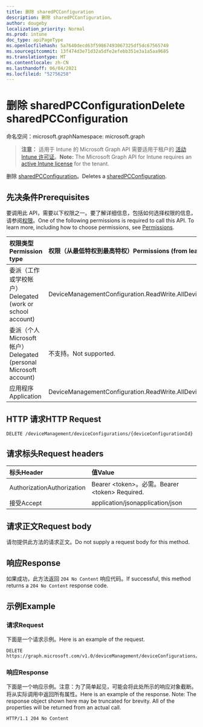 ```yaml
---
title: 删除 sharedPCConfiguration
description: 删除 sharedPCConfiguration。
author: dougeby
localization_priority: Normal
ms.prod: intune
doc_type: apiPageType
ms.openlocfilehash: 5a7640decd63f59867493067325df5dc67565749
ms.sourcegitcommit: 13f474d3e71d32a5dfe2efebb351e3a1a5aa9685
ms.translationtype: MT
ms.contentlocale: zh-CN
ms.lasthandoff: 06/04/2021
ms.locfileid: "52756258"
---
```

# <a name="delete-sharedpcconfiguration"></a><span data-ttu-id="d277c-103">删除 sharedPCConfiguration</span><span class="sxs-lookup"><span data-stu-id="d277c-103">Delete sharedPCConfiguration</span></span>

<span data-ttu-id="d277c-104">命名空间：microsoft.graph</span><span class="sxs-lookup"><span data-stu-id="d277c-104">Namespace: microsoft.graph</span></span>

> <span data-ttu-id="d277c-105">**注意：** 适用于 Intune 的 Microsoft Graph API 需要适用于租户的 [活动 Intune 许可证](https://go.microsoft.com/fwlink/?linkid=839381)。</span><span class="sxs-lookup"><span data-stu-id="d277c-105">**Note:** The Microsoft Graph API for Intune requires an [active Intune license](https://go.microsoft.com/fwlink/?linkid=839381) for the tenant.</span></span>

<span data-ttu-id="d277c-106">删除 [sharedPCConfiguration](../resources/intune-deviceconfig-sharedpcconfiguration.md)。</span><span class="sxs-lookup"><span data-stu-id="d277c-106">Deletes a [sharedPCConfiguration](../resources/intune-deviceconfig-sharedpcconfiguration.md).</span></span>

## <a name="prerequisites"></a><span data-ttu-id="d277c-107">先决条件</span><span class="sxs-lookup"><span data-stu-id="d277c-107">Prerequisites</span></span>
<span data-ttu-id="d277c-p101">要调用此 API，需要以下权限之一。要了解详细信息，包括如何选择权限的信息，请参阅[权限](/graph/permissions-reference)。</span><span class="sxs-lookup"><span data-stu-id="d277c-p101">One of the following permissions is required to call this API. To learn more, including how to choose permissions, see [Permissions](/graph/permissions-reference).</span></span>

|<span data-ttu-id="d277c-110">权限类型</span><span class="sxs-lookup"><span data-stu-id="d277c-110">Permission type</span></span>|<span data-ttu-id="d277c-111">权限（从最低特权到最高特权）</span><span class="sxs-lookup"><span data-stu-id="d277c-111">Permissions (from least to most privileged)</span></span>|
|:---|:---|
|<span data-ttu-id="d277c-112">委派（工作或学校帐户）</span><span class="sxs-lookup"><span data-stu-id="d277c-112">Delegated (work or school account)</span></span>|<span data-ttu-id="d277c-113">DeviceManagementConfiguration.ReadWrite.All</span><span class="sxs-lookup"><span data-stu-id="d277c-113">DeviceManagementConfiguration.ReadWrite.All</span></span>|
|<span data-ttu-id="d277c-114">委派（个人 Microsoft 帐户）</span><span class="sxs-lookup"><span data-stu-id="d277c-114">Delegated (personal Microsoft account)</span></span>|<span data-ttu-id="d277c-115">不支持。</span><span class="sxs-lookup"><span data-stu-id="d277c-115">Not supported.</span></span>|
|<span data-ttu-id="d277c-116">应用程序</span><span class="sxs-lookup"><span data-stu-id="d277c-116">Application</span></span>|<span data-ttu-id="d277c-117">DeviceManagementConfiguration.ReadWrite.All</span><span class="sxs-lookup"><span data-stu-id="d277c-117">DeviceManagementConfiguration.ReadWrite.All</span></span>|

## <a name="http-request"></a><span data-ttu-id="d277c-118">HTTP 请求</span><span class="sxs-lookup"><span data-stu-id="d277c-118">HTTP Request</span></span>
<!-- {
  "blockType": "ignored"
}
-->
``` http
DELETE /deviceManagement/deviceConfigurations/{deviceConfigurationId}
```

## <a name="request-headers"></a><span data-ttu-id="d277c-119">请求标头</span><span class="sxs-lookup"><span data-stu-id="d277c-119">Request headers</span></span>
|<span data-ttu-id="d277c-120">标头</span><span class="sxs-lookup"><span data-stu-id="d277c-120">Header</span></span>|<span data-ttu-id="d277c-121">值</span><span class="sxs-lookup"><span data-stu-id="d277c-121">Value</span></span>|
|:---|:---|
|<span data-ttu-id="d277c-122">Authorization</span><span class="sxs-lookup"><span data-stu-id="d277c-122">Authorization</span></span>|<span data-ttu-id="d277c-123">Bearer &lt;token&gt;。必需。</span><span class="sxs-lookup"><span data-stu-id="d277c-123">Bearer &lt;token&gt; Required.</span></span>|
|<span data-ttu-id="d277c-124">接受</span><span class="sxs-lookup"><span data-stu-id="d277c-124">Accept</span></span>|<span data-ttu-id="d277c-125">application/json</span><span class="sxs-lookup"><span data-stu-id="d277c-125">application/json</span></span>|

## <a name="request-body"></a><span data-ttu-id="d277c-126">请求正文</span><span class="sxs-lookup"><span data-stu-id="d277c-126">Request body</span></span>
<span data-ttu-id="d277c-127">请勿提供此方法的请求正文。</span><span class="sxs-lookup"><span data-stu-id="d277c-127">Do not supply a request body for this method.</span></span>

## <a name="response"></a><span data-ttu-id="d277c-128">响应</span><span class="sxs-lookup"><span data-stu-id="d277c-128">Response</span></span>
<span data-ttu-id="d277c-129">如果成功，此方法返回 `204 No Content` 响应代码。</span><span class="sxs-lookup"><span data-stu-id="d277c-129">If successful, this method returns a `204 No Content` response code.</span></span>

## <a name="example"></a><span data-ttu-id="d277c-130">示例</span><span class="sxs-lookup"><span data-stu-id="d277c-130">Example</span></span>

### <a name="request"></a><span data-ttu-id="d277c-131">请求</span><span class="sxs-lookup"><span data-stu-id="d277c-131">Request</span></span>
<span data-ttu-id="d277c-132">下面是一个请求示例。</span><span class="sxs-lookup"><span data-stu-id="d277c-132">Here is an example of the request.</span></span>
``` http
DELETE https://graph.microsoft.com/v1.0/deviceManagement/deviceConfigurations/{deviceConfigurationId}
```

### <a name="response"></a><span data-ttu-id="d277c-133">响应</span><span class="sxs-lookup"><span data-stu-id="d277c-133">Response</span></span>
<span data-ttu-id="d277c-p102">下面是一个响应示例。注意：为了简单起见，可能会将此处所示的响应对象截断。将从实际调用中返回所有属性。</span><span class="sxs-lookup"><span data-stu-id="d277c-p102">Here is an example of the response. Note: The response object shown here may be truncated for brevity. All of the properties will be returned from an actual call.</span></span>
``` http
HTTP/1.1 204 No Content
```





